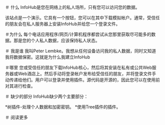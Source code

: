 ＃ 什么 InfoHub是您在网络上的私人场所，只有您可以访问您的数据。

该站点是一个演示。它具有一个按钮，您可以在其中下载模拟帐户。通常，受信任的朋友会在私人服务器上安装InfoHub并给您一个登录文件。

＃为什么 每个电话应用程序/网页/计算机程序都尝试从您那里获取尽可能多的数据。那是您的个人私人数据，应该保持私人状态。

＃ 我是谁 我叫Peter Lembke。我想从任何设备访问我的私人数据，同时又知道我将数据保密。这就是为什么我建立InfoHub

＃哪里 您或受信任的朋友下载InfoHub核心，然后将其安装在私有或公共Web服务器或Web酒店上。然后手动将登录帐户发布给受信任的朋友，并将登录文件手动传递给他们。用户可以登录并使用插件。源代码是开源的，因此您可以在使用前对其进行检查。

＃ 缺少的部分 InfoHub缺少两个主要部分：

*树插件-处理个人数据和加密密钥。
*使用Tree插件的插件。

＃ 阅读更多
